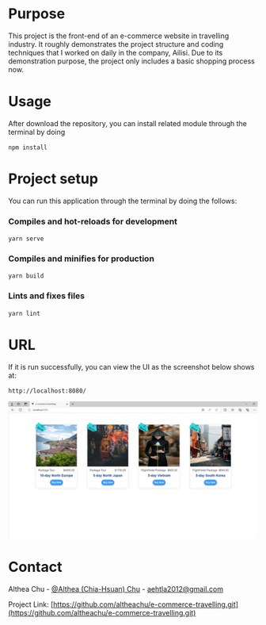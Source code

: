 # Purpose
This project is the front-end of an e-commerce website in travelling industry. It roughly demonstrates the project structure and coding techniques that I worked on daily in the company, Ailisi. Due to its demonstration purpose, the project only includes a basic shopping process now.

# Usage

After download the repository, you can install related module through the terminal by doing
```
npm install
```

# Project setup

You can run this application through the terminal by doing the follows:

### Compiles and hot-reloads for development
```
yarn serve
```

### Compiles and minifies for production
```
yarn build
```

### Lints and fixes files
```
yarn lint
```

# URL

If it is run successfully, you can view the UI as the screenshot below shows at: 
```
http://localhost:8080/
```	

![project-ui!](src/assets/screenshot.jpg "Project UI")

# Contact

Althea Chu - [@Althea (Chia-Hsuan) Chu](https://www.linkedin.com/in/althea-chu-24966291/) - aehtla2012@gmail.com

Project Link: [https://github.com/altheachu/e-commerce-travelling.git](https://github.com/altheachu/e-commerce-travelling.git)
